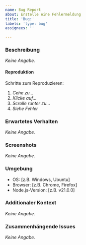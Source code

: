 ```yaml
---
name: Bug Report
about: Erstelle eine Fehlermeldung
title: 'Bug:'
labels: 'type: bug'
assignees: ''

---
```


### Beschreibung
*Keine Angabe.*

#### Reproduktion
Schritte zum Reproduzieren:
1. *Gehe zu...*
2. *Klicke auf...*
3. *Scrolle runter zu...*
4. *Siehe Fehler*

### Erwartetes Verhalten
*Keine Angabe.*

### Screenshots
*Keine Angabe.*

### Umgebung
 - OS: [z.B. Windows, Ubuntu]
 - Browser: [z.B. Chrome, Firefox]
 - Node.js-Version: [z.B. v21.0.0]

### Additionaler Kontext
*Keine Angabe.*

### Zusammenhängende Issues
*Keine Angabe.*
